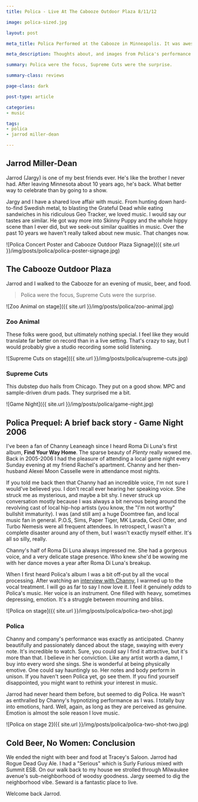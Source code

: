 ```yaml
---
title: Polica - Live At The Cabooze Outdoor Plaza 8/11/12

image: polica-sized.jpg

layout: post

meta_title: Polica Performed at the Cabooze in Minneapolis. It was awesome.

meta_description: Thoughts about, and images from Polica's performance at The Cabooze August 11th, 2012.

summary: Polica were the focus, Supreme Cuts were the surprise.

summary-class: reviews

page-class: dark

post-type: article

categories:
- music

tags:
- polica
- jarrod miller-dean

---
```


## Jarrod Miller-Dean
Jarrod (Jargy) is one of my best friends ever. He's like the brother I never had. After leaving Minnesota about 10 years ago, he's back. What better way to celebrate than by going to a show.

Jargy and I have a shared love affair with music. From hunting down hard-to-find Swedish metal, to blasting the Grateful Dead while eating sandwiches in his ridiculous Geo Tracker, we loved music. I would say our tastes are similar. He got way more into Skinny Puppy and the whole hippy scene than I ever did, but we seek-out similar qualities in music. Over the past 10 years we haven't really talked about new music. That changes now.

![Polica Concert Poster and Cabooze Outdoor Plaza Signage]({{ site.url }}/img/posts/polica/polica-poster-signage.jpg)

## The Cabooze Outdoor Plaza
Jarrod and I walked to the Cabooze for an evening of music, beer, and food.

> Polica were the focus, Supreme Cuts were the surprise.

![Zoo Animal on stage]({{ site.url }}/img/posts/polica/zoo-animal.jpg)

### Zoo Animal
These folks were good, but ultimately nothing special. I feel like they would translate far better on record than in a live setting. That's crazy to say, but I would probably give a studio recording some solid listening.

![Supreme Cuts on stage]({{ site.url }}/img/posts/polica/supreme-cuts.jpg)

### Supreme Cuts
This dubstep duo hails from Chicago. They put on a good show. MPC and sample-driven drum pads. They surprised me a bit.

![Game Night]({{ site.url }}/img/posts/polica/game-night.jpg)

## Polica Prequel: A brief back story - Game Night 2006
I've been a fan of Channy Leaneagh since I heard Roma Di Luna's first album, **Find Your Way Home**. The sparse beauty of *Plenty* really wowed me. Back in 2005-2006 I had the pleasure of attending a local game night every Sunday evening at my friend Rachel's apartment. Channy and her then-husband Alexei Moon Casselle were in attendance most nights.

If you told me back then that Channy had an incredible voice, I'm not sure I would've believed you. I don't recall ever hearing her speaking voice. She struck me as mysterious, and maybe a bit shy. I never struck up conversation mostly because I was always a bit nervous being around the revolving cast of local hip-hop artists (you know, the "I'm not worthy" bullshit immaturity). I was (and still am) a huge Doomtree fan, and local music fan in general. P.O.S, Sims, Paper Tiger, MK Larada, Cecil Otter, and Turbo Nemesis were all frequent attendees. In retrospect, I wasn't a complete disaster around any of them, but I wasn't exactly myself either. It's all so silly, really.

Channy's half of Roma Di Luna always impressed me. She had a gorgeous voice, and a very delicate stage presence. Who knew she'd be wowing me with her dance moves a year after Roma Di Luna's breakup.

When I first heard Polica's album I was a bit off-put by all the vocal processing. After watching an <a href="http://www.youtube.com/watch?v=tzCmCcwQpk0" title="Channy's SXSW Interview">interview with Channy</a>, I warmed up to the vocal treatment. I will go as far to say I now love it. I feel it genuinely *adds* to Polica's music. Her voice is an instrument. One filled with heavy, sometimes depressing, emotion. It's a struggle between mourning and bliss.


![Polica on stage]({{ site.url }}/img/posts/polica/polica-two-shot.jpg)

### Polica
Channy and company's performance was exactly as anticipated. Channy beautifully and passionately danced about the stage, swaying with every note. It's incredible to watch. Sure, you could say I find it attractive, but it's more than that. I believe in her conviction. Like any artist worth a damn, I buy into every word she sings. She is wonderful at being physically emotive. One could say hauntingly so. Her notes and body perform in unison. If you haven't seen Polica yet, go see them. If you find yourself disappointed, you might want to rethink your interest in music.

Jarrod had never heard them before, but seemed to dig Polica. He wasn't as enthralled by Channy's hypnotizing performance as I was. I totally buy into emotions, hard. Well, again, as long as they are perceived as genuine. Emotion is almost the sole reason I love music.

![Polica on stage 2]({{ site.url }}/img/posts/polica/polica-two-shot-two.jpg)


## Cold Beer, No Women: Conclusion
We ended the night with beer and food at Tracey's Saloon. Jarrod had Rogue Dead Guy Ale. I had a "Serious" which is Surly Furious mixed with Summit ESB.
On our walk back to my house we strolled through Milwaukee avenue's sub-neighborhood of woodsy goodness. Jargy seemed to dig the neighborhood vibe. Seward is a fantastic place to live.

Welcome back Jarrod.
